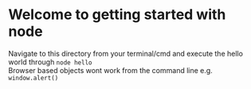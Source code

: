 # Welcome to getting started with node  

Navigate to this directory from your terminal/cmd and execute the hello world through  `node hello`  
Browser based objects wont work from the command line e.g.  
`window.alert()`
